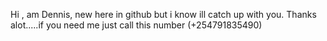 Hi , am Dennis, new here in github but i know ill catch up with you. Thanks alot.....if you need me just call this number (+254791835490)
